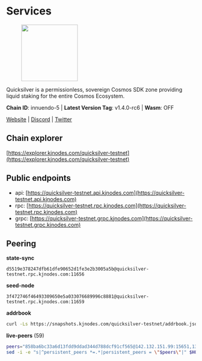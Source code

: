 # Services

<figure><img src="https://raw.githubusercontent.com/kj89/testnet_manuals/main/pingpub/logos/quicksilver.png" width="150" alt=""><figcaption></figcaption></figure>

Quicksilver is a permissionless, sovereign Cosmos SDK zone providing liquid staking for the entire Cosmos Ecosystem.

**Chain ID**: innuendo-5 | **Latest Version Tag**: v1.4.0-rc6 | **Wasm**: OFF

[Website](https://quicksilver.zone) | [Discord](https://discord.gg/quicksilverprotocol) | [Twitter](https://twitter.com/quicksilverzone)




## Chain explorer
[https://explorer.kjnodes.com/quicksilver-testnet](https://explorer.kjnodes.com/quicksilver-testnet)

## Public endpoints

* api: [https://quicksilver-testnet.api.kjnodes.com](https://quicksilver-testnet.api.kjnodes.com)
* rpc: [https://quicksilver-testnet.rpc.kjnodes.com](https://quicksilver-testnet.rpc.kjnodes.com)
* grpc: [https://quicksilver-testnet.grpc.kjnodes.com](https://quicksilver-testnet.grpc.kjnodes.com)

## Peering

**state-sync**

```text
d5519e378247dfb61dfe90652d1fe3e2b3005a5b@quicksilver-testnet.rpc.kjnodes.com:11656
```

**seed-node**

```text
3f472746f46493309650e5a033076689996c8881@quicksilver-testnet.rpc.kjnodes.com:11659
```

**addrbook**
```bash
curl -Ls https://snapshots.kjnodes.com/quicksilver-testnet/addrbook.json > $HOME/.quicksilverd/config/addrbook.json
```

**live-peers** (59)
```bash
peers="858ba6bc33a6d13fdd9ddad344d788dcf91cf565@142.132.151.99:15651,13564ca7ffcc8fa6bcc6d405c96fe8c724ec17da@88.99.213.25:11656,3519e61e653db97f5d1c7f1bec9b0072bca4d5fe@144.76.45.59:16656,22a393fe9174c29081ad8aeaf14ce01b9a79d8c6@159.203.28.113:26656,af8cfa944802a9bd510fc3407950a15e8be86c31@213.239.217.52:30656,e25a748120c9608c1d2a70fafa75178d862b3463@178.18.254.211:10656,1452d484454c0f93ddf3cbf987ce1b9cadd8f23f@65.21.95.180:37656,2096650d8586b858d3369205f3b46ac4c765bc8e@65.109.53.155:26656,e0f0703e9ce343c46e0ec01b19216715e817b358@65.109.85.170:28656,796e72ffc343c187cd5e8397c0c09c0671d228e0@185.16.39.51:26656,3c48a780b85d248e34e63eca5d44c624f93d09d5@135.181.59.162:11156,bdb93c655989b2c1882339fabb013317066dda56@95.214.52.138:26676,03332cdbc3d354846a18992effbb8c20aa28f52a@65.21.133.125:28656,d160a8908b44f2a44ce17e0be1f9056b58993b9c@65.21.139.170:21026,5c2a752c9b1952dbed075c56c600c3a79b58c395@95.214.55.232:27026,8099f8a7c95c1676982e1a23e8452f2b10b07415@65.108.78.107:22656,d5519e378247dfb61dfe90652d1fe3e2b3005a5b@65.109.68.190:11656,a288baa951cbe92b253c01c3936d930af1d56424@5.161.142.236:26656,f7edad3ff5a85d039e7de12067c63064c5b42d63@46.4.121.72:11656,42f87cb55d5fdd222da28023613c66857398c4b8@5.22.223.252:26656,a49d8d304e96350272dca24934b8295bc81d75d2@23.227.200.10:26656,0551eaa0db7097274410ee27a71672817e314b83@167.235.245.191:26656,1c4274460224753e8080d0efd16c0ed88fe27fc0@51.195.145.103:26656,f0621c59ca7cfba98015ae2a47886fc3d9c0020c@94.130.132.227:2060,ac0c6a8e9e700044226e9ff16b68ab4cbae6fb06@84.46.246.109:2366,0a3ac40a7a4ce35978c4da97be2eb6974bc3c58b@185.252.233.217:46656,41f7d7004cace7bd1760a5f980a86123700c8f1d@185.146.148.116:26656,cc745e98b4dc9b83c5a74d41f576feda73902dfd@65.109.38.54:20026,8ff8a186fe9cbc70d0f34891fa051f87e561a48b@158.160.0.93:26656,46f97e49a49694aead28c27be2c19300f509e273@65.108.129.94:26656,e6bf4eca6a11035c06be529cb8c3758c2c00908f@213.170.135.20:26656,ce77abd6c6dcfbc02b97ad666b2317900ad2581b@198.244.203.194:26656,4097143450786750475dfff254265c064dd3718b@190.15.196.193:11656,70c7663dba3b5181f1c3b8c92824dad070771ac6@217.13.223.167:56656,78d271e4b4692ff1ee8490f3825a541558b31870@65.21.95.46:28656,c9a74cdd754a8ccc9243ac2b245e4caaa78695aa@45.85.147.96:26656,25b8b792bb14e8bfdcdfa163a14710d5645a4eba@148.251.91.77:20656,78acdbabc08231765444b3143a222d433a5157e1@142.132.205.94:15651,b06ee574cf0b8641611c709a36b21c103d968c18@162.55.245.219:11656,e9b75422d381ffdca96be02fda0de4cc8a4eb3bf@51.195.234.240:26656,a637b94cb989909cc182623748ef179b0659f148@65.109.23.114:11156,7fe3007cba4de49584cbdad9489ffecfc9651c57@65.108.79.246:26673,a37474c1f254cd4b16d924327a755c914e8e7d86@65.109.30.53:26656,6dac642874132fcb34a67778fa883db973055140@74.96.207.62:26656,ee6bae1a6d4a1e07f1e4bc7963cabedc6b73426e@94.130.137.119:26656,dc88be3a0075ce429a423237abe223a9528ce0df@65.108.204.119:31656,9e0604571aa20314c2261d70b7d8823414702715@51.159.141.209:26656,97377c16946f8e1fa69e7c2c6b7feb32c2090f09@116.202.227.117:11656,3db223309faddff11fa190364445390218e3663b@198.244.203.181:26656,d4d83e209a2b096859821228ea17475f9a487a48@23.88.0.170:15651,74abcb5243d4ffc43de6ad1a288d8e50adcd467e@65.109.80.176:20656,532625a997a6f891405202968607f72afe004f15@202.61.225.157:26666,be637bd74973424c825c14c99b71f652fbabb48e@65.21.123.172:22656,25410bff2fb7312d24c11b1e990507e5e3aa40b7@135.125.5.31:48656,87d4e2b90141d5d52ed04387db4a46408c3fd66c@35.228.160.230:26656,df10d618cfc818e5943f5eefd81f4df265f8393e@207.180.243.64:11656,b00750c6eb8c3b832955176305b6fe430bb47773@51.195.234.250:26656,521eabb3f5a0698476baf22c45aaef396399da10@135.181.183.93:24656,cfbf02b41e7fe78d51abfa93f342afd0687203c0@212.227.151.143:36656"
sed -i -e "s|^persistent_peers *=.*|persistent_peers = \"$peers\"|" $HOME/.quicksilverd/config/config.toml
```
